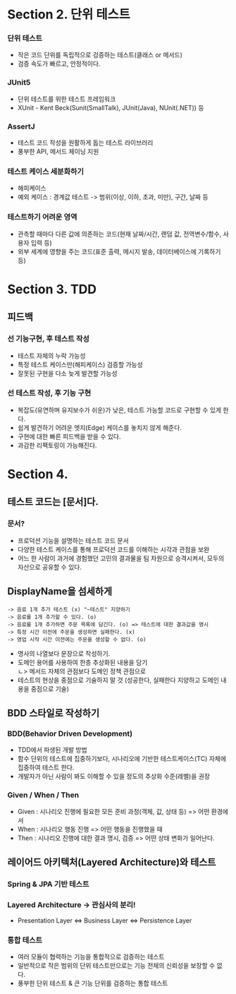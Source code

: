 # Section 2. 단위 테스트
### 단위 테스트
- 작은 코드 단위를 독립적으로 겅증하는 테스트(클래스 or 메서드)
- 검증 속도가 빠르고, 안정적이다.

### JUnit5
- 단위 테스트를 위한 테스트 프레임워크
- XUnit - Kent Beck(Sunit(SmallTalk), JUnit(Java), NUnit(.NET)) 등

### AssertJ
- 테스트 코드 작성을 원활하게 돕는 테스트 라이브러리
- 풍부한 API, 메서드 체이닝 지원

### 테스트 케이스 세분화하기
- 해피케이스
- 예외 케이스 : 경계값 테스트 -> 범위(이상, 이하, 초과, 미만), 구간, 날짜 등

### 테스트하기 어려운 영역
- 관측할 때마다 다른 값에 의존하는 코드(현재 날짜/시간, 랜덤 값, 전역변수/함수, 사용자 입력 등)
- 외부 세계에 영향을 주는 코드(표준 출력, 메시지 발송, 데이터베이스에 기록하기 등)

# Section 3. TDD
## 피드백
### 선 기능구현, 후 테스트 작성
- 테스트 자체의 누락 가능성
- 특정 테스트 케이스만(해피케이스) 검증할 가능성
- 잘못된 구현을 다소 늦게 발견할 가능성

### 선 테스트 작성, 후 기능 구현
- 복잡도(유연하며 유지보수가 쉬운)가 낮은, 테스트 가능할 코드로 구현할 수 있게 한다.
- 쉽게 발견하기 어려운 엣지(Edge) 케이스를 놓치지 않게 해준다.
- 구현에 대한 빠른 피드백을 받을 수 있다.
- 과감한 리팩토링이 가능해진다.

# Section 4.
## 테스트 코드는 [**문서**]다.
### 문서?
- 프로덕션 기능을 설명하는 테스트 코드 문서
- 다양한 테스트 케이스를 통해 프로덕션 코드를 이해하는 시각과 관점을 보완
- 어느 한 사람이 과거에 경험했던 고민의 결과물을 팀 차원으로 승격시켜서, 모두의 자산으로 공유할 수 있다.

## DisplayName을 섬세하게
    -> 음료 1개 추가 테스트 (x) "~테스트" 지양하기
    -> 음료를 1개 추가할 수 있다. (o)
    -> 음료를 1개 추가하면 주문 목록에 담긴다. (o) => 테스트에 대한 결과값을 명시
    -> 특정 시간 이전에 주문을 생성하면 실패한다. (x)
    -> 영업 시작 시간 이전에는 주문을 생성할 수 없다. (o)
- 명사의 나열보다 문장으로 작성하기.
- 도메인 용어를 사용하여 한층 추상화된 내용을 담기 <br>
 ㄴ> 메서드 자체의 관점보다 도메인 정책 관점으로 <br>
- 테스트의 현상을 중점으로 기술하지 말 것 (성공한다, 실패한다 지양하고 도메인 내용을 중점으로 기술)

## BDD 스타일로 작성하기
### BDD(Behavior Driven Development)
- TDD에서 파생된 개발 방법
- 함수 단위의 테스트에 집중하기보다, 시나리오에 기반한 테스트케이스(TC) 자체에 집중하여 테스트 한다.
- 개발자가 아닌 사람이 봐도 이해할 수 있을 정도의 추상화 수준(레벨)을 권장

### Given / When / Then
- Given : 시나리오 진행에 필요한 모든 준비 과정(객체, 값, 상태 등) => 어떤 환경에서
- When : 시나리오 행동 진행 => 어떤 행동을 진행했을 때
- Then : 시나리오 진행에 대한 결과 명시, 검증 => 어떤 상태 변화가 일어난다.

## 레이어드 아키텍처(Layered Architecture)와 테스트
### Spring & JPA 기반 테스트
### Layered Architecture -> 관심사의 분리!
- Presentation Layer <=> Business Layer <=> Persistence Layer

### 통합 테스트
- 여러 모듈이 협력하는 기능을 통합적으로 검증하는 테스트
- 일반적으로 작은 범위의 단위 테스트만으로는 기능 전체의 신뢰성을 보장할 수 없다.
- 풍부한 단위 테스트 & 큰 기능 단위를 검증하는 통합 테스트
